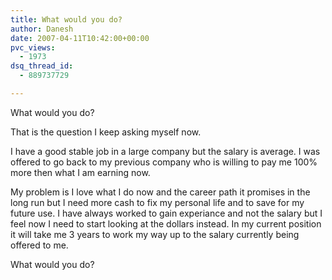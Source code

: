 ```yaml
---
title: What would you do?
author: Danesh
date: 2007-04-11T10:42:00+00:00
pvc_views:
  - 1973
dsq_thread_id:
  - 889737729

---
```

What would you do?

That is the question I keep asking myself now.

I have a good stable job in a large company but the salary is average. I was offered to go back to my previous company who is willing to pay me 100% more then what I am earning now.

My problem is I love what I do now and the career path it promises in the long run but I need more cash to fix my personal life and to save for my future use. I have always worked to gain experiance and not the salary but I feel now I need to start looking at the dollars instead. In my current position it will take me 3 years to work my way up to the salary currently being offered to me.

What would you do?
